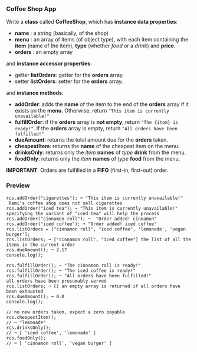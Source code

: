 ### Coffee Shop App

Write a **class** called **CoffeeShop**, which has **instance data properties**:

-  **name** : a string (basically, of the shop)
-  **menu** : an array of items (of object type), with each item containing the **item** (name of the item), **type** (whether _food_ or a _drink_) and **price**.
-  **orders** : an empty array

and **instance accessor properties**:

-  getter **listOrders**: getter for the **orders** array.
-  setter **listOrders**: setter for the **orders** array.

and **instance methods**:

-  **addOrder**: adds the **name** of the item to the end of the **orders** array if it exists on the **menu**. Otherwise, return `"This item is currently unavailable!"`
-  **fulfillOrder**: if the **orders** array is **not empty**, return `"The {item} is ready!"`. If the **orders** array is empty, return `"All orders have been fulfilled!"`
-  **dueAmount**: returns the total amount due for the **orders** taken.
-  **cheapestItem**: returns the **name** of the cheapest item on the menu.
-  **drinksOnly**: returns only the _item_  **names** of _type_  **drink** from the menu.
-  **foodOnly**: returns only the _item_  **names** of _type_  **food** from the menu.

**IMPORTANT**: Orders are fulfilled in a **FIFO** (first-in, first-out) order.


### Preview

```
rcs.addOrder("cigarettes"); ➞ "This item is currently unavailable!"
 Rami's coffee shop does not sell cigarettes
rcs.addOrder("iced tea"); ➞ "This item is currently unavailable!" 
specifying the variant of "iced tea" will help the process
rcs.addOrder("cinnamon roll"); ➞  "Order added! cinnamon"
rcs.addOrder("iced coffee"); ➞ "Order added! iced coffee" 
rcs.listOrders = ["cinnamon roll", "iced coffee", 'lemonade', 'vegan burger'];
rcs.listOrders; ➞ ["cinnamon roll", "iced coffee"] the list of all the items in the current order
rcs.dueAmount(); ➞ 2.17
console.log();

rcs.fulfillOrder(); ➞ "The cinnamon roll is ready!"
rcs.fulfillOrder(); ➞ "The iced coffee is ready!"
rcs.fulfillOrder(); ➞ "All orders have been fulfilled!"
all orders have been presumably served
rcs.listOrders; ➞ [] an empty array is returned if all orders have been exhausted
rcs.dueAmount(); ➞ 0.0
console.log();

// no new orders taken, expect a zero payable
rcs.cheapestItem();
// ➞ "lemonade"
rcs.drinksOnly();
// ➞ [ 'iced coffee', 'lemonade' ]
rcs.foodOnly();
// ➞ [ 'cinnamon roll', 'vegan burger' ]
```
